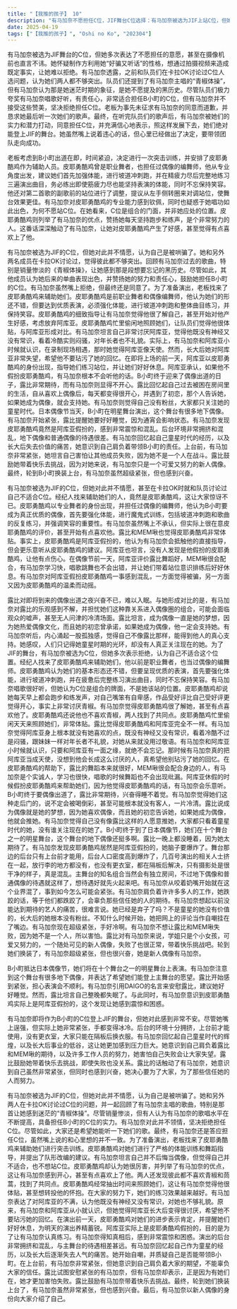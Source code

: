 ```yaml
---
title: "【我推的孩子】 10"
description: "有马加奈不愿担任C位，JIF舞台C位选择：有马加奈被选为JIF上站C位，但她多次表示不想站C位。有马加奈不愿担任C位，幕后真相：有马加奈认为自己好骗又听话，制作方可能想通过拍摄视频造成既定事实，让她无法拒绝。有马加奈不愿担任C位，卡拉OK讨论：有马加奈透露，她和队员去卡拉OK时讨论过，认为她们俩谁站C位都不够突出。有马加奈不愿担任C位，青椒体操：队员们提到了有马加奈主唱的青椒体操，但她认为那是她迷茫时期的象征，是黑历史。有马加奈不愿担任C位，队员的鼓励：队员们夸奖有马加奈唱歌好听，有责任心，适合当B小町的C位。有马加奈不愿担任C位，有马加奈的拒绝：有马加奈不接受队员的夸奖，坚决表示不当C位。有马加奈不愿担任C位，老板的请求：老板为事先未征求有马加奈同意道歉，并请求她最后听一下她们唱歌。有马加奈不愿担任C位，最终决定：在听完队员的歌声后，有马加奈最终同意担任C位，并表示这样下去她们绝对能上JIF。突击训练，老板的安排：老板表示离上台没多少天时间了，再不做突击训练就麻烦了，并找来了能辅助她们的人。突击训练，辅助人员：辅助她们的人是皮耶勇酷鸡，他以前是职业舞者，当过偶像的编舞师。突击训练，专业角度的建议：皮耶勇酷鸡从专业人员的角度建议她们首先强化体能，进行坡道冲刺跑，并在累坏后把演出曲目整体练3遍。突击训练，细节调整：皮耶勇酷鸡还对第二首歌的副歌前站位进行了调整，建议从左手侧转个圈对调下站位。突击训练，有马加奈的疑惑：有马加奈觉得皮耶勇酷鸡很厉害，不明白她唱歌这么好听为什么不想站C位。突击训练，C位的意义：有马加奈认为C位是组合的牌面，那不是她该处的位子。突击训练，皮耶勇酷鸡的鼓励：皮耶勇酷鸡列举了有马加奈的优点，称赞她每天早上都会跑步和练发声，是一个努力家。突击训练，有马加奈的开心：皮耶勇酷鸡的话说到了有马加奈的心坎里，她觉得有点喜欢上皮耶勇酷鸡了。有马加奈与阿库亚的过往，训练日常：皮耶勇酷鸡天天来照顾她们，让队员们觉得他很体贴。有马加奈与阿库亚的过往，有马加奈对阿库亚的评价：有马加奈表示阿库亚身上根本就没有她喜欢的点，既没有神经又没有常识，看着冷酷不过是闷骚。有马加奈与阿库亚的过往，儿时回忆：有马加奈和阿库亚小时候就认识，在录制现场认识的，当时她觉得阿库亚像天使。有马加奈与阿库亚的过往，对阿库亚的失望：有马加奈觉得阿库亚长大后变得很讨厌，真希望他别玷污了她的回忆。阿库亚的真实身份，皮耶勇酷鸡的真实身份：阿库亚假扮成皮耶勇酷鸡来帮助她们训练。阿库亚的真实身份，阿库亚的用心：阿库亚认为有马加奈会抵触他的话，但会乐意听皮耶勇酷鸡的话。出道前夜，露比的期待：露比对偶像出道非常期待，兴奋得睡不着觉。出道前夜，有马加奈的担忧：有马加奈则很奇怪露比为什么这么开心，她担心她们这种走后门的会被喝倒彩，甚至可能根本就没有客人。出道前夜，露比的梦想：露比表示成为偶像就是她的梦想，因为她喜欢偶像，而且她的初恋告诉她，如果她成为偶像，他就会推她。出道前夜，有马加奈的孤独：有马加奈觉得自己没有像露比这样的人愿意推她，大家都只看着童星时代的她，没有谁关注现在的她了。日本偶像节，到达会场：B小町到达日本偶像节，她们的舞台是十个舞台之一的明星舞台。日本偶像节，舞台情况：这个舞台的地下偶像很多，有马加奈希望她们能上主舞台。日本偶像节，露比的紧张：露比开始紧张，担心表演不顺利。日本偶像节，有马加奈的安慰：有马加奈用DAIGO的名言安慰露比，让她好好睡觉。日本偶像节，露比的失眠：露比表示自己一晚上都没睡着。日本偶像节，有马加奈的内心：有马加奈意识到皮耶勇酷鸡是阿库亚假扮的，她感到脑子要爆炸了。后台准备，后台环境：舞台那边的后台只有上台前才能用，后台人口密度高到爆炸，没有更衣室，都在隔板后解决。后台准备，有马加奈的回忆：有马加奈回忆起自己作为童星的经历，以及长大后事业的低谷。后台准备，有马加奈的决心：有马加奈决定带着露比和MEM啾一起努力，不能辜负那些信任她的人的期待。后台准备，有马加奈的紧张：有马加奈非常紧张，手很冷，她不想让露比和MEM啾也体会到失败的感觉。后台准备，露比的鼓励：露比鼓励有马加奈带着快乐挑战，失败了也很正常。后台准备，有马加奈的转变：有马加奈意识到自己超级紧张，但也很兴奋。新人偶像，有马加奈的自我介绍：有马加奈以新人偶像的身份向大家介绍自己。"
date: 2025-04-19
tags: ["【我推的孩子】", "Oshi no Ko", "202304"]
---
```


有马加奈被选为JIF舞台的C位，但她多次表达了不愿担任的意愿，甚至在摄像机前也直言不讳。她怀疑制作方利用她“好骗又听话”的性格，想通过拍摄视频来造成既定事实，让她难以拒绝。有马加奈透露，之前和队员们在卡拉OK讨论过C位人选问题，认为她们两人都不够突出。队员们还提到了有马加奈主唱的“青椒体操”，但有马加奈认为那是她迷茫时期的象征，是她不愿提及的黑历史。尽管队员们极力夸奖有马加奈唱歌好听，有责任心，非常适合担任B小町的C位，但有马加奈并不接受这些赞美，坚决拒绝担任C位。老板为事先未征求有马加奈的同意而道歉，并恳求她最后听一次她们的歌声。最终，在听完队员们的歌声后，有马加奈被她们的实力和潜力打动，同意担任C位，并充满信心地表示，照这样发展下去，她们绝对能登上JIF的舞台。她虽然嘴上说着违心的话，但心里已经做出了决定，要带领团队走向成功。

老板考虑到B小町出道在即，时间紧迫，决定进行一次突击训练，并安排了皮耶勇酷鸡作为辅助人员。皮耶勇酷鸡曾是职业舞者，也担任过偶像的编舞师，他从专业角度出发，建议她们首先加强体能，进行坡道冲刺跑，并在精疲力尽后完整地练习三遍演出曲目，务必练出即使筋疲力尽也能坚持表演的体能，同时不忘保持笑容。他还对第二首歌的副歌前的站位进行了调整，提议从左手侧转圈来对调站位，使舞台效果更佳。有马加奈对皮耶勇酷鸡的专业能力感到钦佩，同时也疑惑于她唱功如此出色，为何不愿站C位。在她看来，C位是组合的门面，并非她应处的位置。皮耶勇酷鸡则列举了有马加奈的优点，赞扬她每天坚持跑步和练声，是个非常努力的人。这番话深深触动了有马加奈，让她对皮耶勇酷鸡产生了好感，甚至觉得有点喜欢上了他。

有马加奈被选为JIF的C位，但她对此并不情愿，认为自己是被哄骗了。她和另外两名成员在卡拉OK讨论过，觉得彼此都不够突出。回顾有马加奈过去的歌曲，特别是销量惨淡的《青椒体操》，让她感到那是段想要忘记的黑历史。尽管如此，其他成员认为她后来的单曲表现出色，并赞扬她的努力和责任心，鼓励她担任B小町的C位。有马加奈虽然嘴上拒绝，但最终还是同意了。为了准备演出，老板找来了皮耶勇酷鸡来辅助她们。皮耶勇酷鸡是前职业舞者和偶像编舞师，他认为她们的形还不错，但要达到优质表演，必须强化体能，进行坡道冲刺跑和整体曲目练习，并保持笑容。皮耶勇酷鸡的细致指导让有马加奈觉得他很了解自己，甚至开始对他产生好感，考虑放弃阿库亚。皮耶勇酷鸡忙里偷闲地照顾她们，让队员们觉得他很体贴，与阿库亚形成对比。有马加奈坦言自己非常讨厌阿库亚，觉得他既没有神经又没有常识，看着冷酷实则闷骚，对年长者也不礼貌。实际上，有马加奈和阿库亚小时候就认识，在录制现场相遇，那时她觉得阿库亚像天使。然而，长大后她对阿库亚非常失望，希望他不要玷污了她的回忆。在即将上场的前一天，阿库亚以皮耶勇酷鸡的身份出现，指导她们练习站位，并让她们好好休息。阿库亚承认，如果他不假扮皮耶勇酷鸡，有马加奈根本不会听他的话。B小町终于迎来了偶像出道的日子，露比非常期待，而有马加奈则显得不开心。露比回忆起自己过去被困在房间里的生活，自从喜欢上偶像后，每天都变得很开心，并遇到了初恋，那个人告诉她，如果她成为偶像，就会支持她。有马加奈则觉得自己没有粉丝，大家都只关注她的童星时代。日本偶像节当天，B小町在明星舞台演出，这个舞台有很多地下偶像。有马加奈开始紧张，露比提醒她要好好睡觉，因为通宵会影响状态。有马加奈发现皮耶勇酷鸡竟然是阿库亚假扮的，感到非常震惊和混乱。后台环境非常拥挤和混乱，地下偶像和普通偶像的待遇很差。有马加奈回忆起自己童星时代的经历，以及长大后失去价值的痛苦，她意识到自己肩负着带领B小町的责任。上台前，有马加奈非常紧张，她坦言自己害怕让其他成员失败，因为她不是一个人在战斗。露比鼓励她带着快乐去挑战，因为对她来说，有马加奈只是一个可爱又努力的新人偶像。最终，轮到B小町换装上台，有马加奈虽然超级紧张，但也感到兴奋。

有马加奈被选为JIF的C位，但她对此并不情愿，甚至在卡拉OK时就和队员讨论过自己不适合C位。经纪人找来辅助她们的人，竟然是皮耶勇酷鸡，这让大家惊讶不已。皮耶勇酷鸡以专业舞者的身份出现，并担任过偶像的编舞师，他认为B小町要成为真正优质的偶像，首先要强化体能，进行魔鬼式训练，包括坡道冲刺跑和歌曲的反复练习，并强调笑容的重要性。有马加奈虽然嘴上不承认，但实际上很在意皮耶勇酷鸡的评价，甚至开始有点喜欢他。露比和MEM啾也觉得皮耶勇酷鸡非常体贴。事实上，皮耶勇酷鸡是阿库亚假扮的，他认为有马加奈会抵触他的直接指导，但会更乐意听从皮耶勇酷鸡的建议。阿库亚也坦言，没有人发现是他假扮的皮耶勇酷鸡，让他有点伤心。在偶像节前一天，阿库亚评价露比舞蹈好，MEM啾很会配合，有马加奈学习快，唱歌跳舞也不会出错，并让她们带着站位意识排练后好好休息。有马加奈对阿库亚假扮皮耶勇酷鸡一事感到混乱，一方面觉得被骗，另一方面又因为皮耶勇酷鸡的温柔而动摇。

露比对即将到来的偶像出道之夜兴奋不已，难以入眠。与她形成对比的是，有马加奈对露比的乐观感到不解，并担忧她们这种靠关系进入偶像圈的组合，可能会面临观众的嘘声，甚至无人问津的冷清场面。露比坦言，成为偶像一直是她的梦想，因为她热爱偶像文化，而且她的初恋曾承诺，如果她成为偶像，他一定会支持她。有马加奈听后，内心涌起一股孤独感，觉得自己不像露比那样，能得到他人的真心支持。她感叹，人们只记得她童星时期的光环，却没有人真正关注现在的她。为了JIF的舞台，有马加奈被选为C位，但她多次表示拒绝，认为自己不适合这个位置。经纪人找来了皮耶勇酷鸡来辅助她们，他以前是职业舞者，也当过偶像的编舞师。皮耶勇酷鸡认为她们的基本形态还不错，但要呈现优质的表演，首先要强化体能，进行坡道冲刺跑，并在疲惫后完整练习演出曲目，同时不忘保持笑容。有马加奈唱歌很好听，但她认为C位是组合的牌面，不是她该站的位置。皮耶勇酷鸡却说她每天早上都会跑步和练发声，对自己嘴笨有自卑感，作品受好评比自己受好评更觉得开心，事实上非常讨厌青椒。有马加奈觉得皮耶勇酷鸡很了解她，甚至有点喜欢他了。皮耶勇酷鸡还说他也不喜欢青椒，两人找到了共同点。皮耶勇酷鸡忙里偷闲天天来照顾她们，非常体贴。露比觉得皮耶勇酷鸡和阿库亚完全不一样。有马加奈觉得阿库亚身上根本就没有她喜欢的点，既没有神经又没有常识，看着冷酷不过是闷骚，跟妹妹一样对年长者不礼貌，对她从来就没用过敬语。有马加奈和阿库亚小时候就认识，只要和阿库亚有一面之缘，就绝不会忘记。那时候有马加奈真的把阿库亚当成天使，没想到他会长成这么讨厌的人，真希望他别玷污了她的回忆。在皮耶勇酷鸡的帮助下，露比的舞蹈本来就很好，MEM啾很会配合身边的人，有马加奈是个实诚人，学习也很快，唱歌的时候舞蹈也不会出现纰漏。阿库亚休假的时候假扮皮耶勇酷鸡来帮助她们，因为他觉得皮耶勇酷鸡的话，有马加奈会乐意听。B小町终于要偶像出道了，露比非常期待，兴奋得睡不着觉。有马加奈觉得她们这种走后门的，说不定会被喝倒彩，甚至可能根本就没有客人，一片冷清。露比说成为偶像就是她的梦想，因为她喜欢偶像，而且她的初恋告诉她，如果她成为偶像，他就会推她。有马加奈觉得自己没有像露比这样的人愿意推她，大家都只看着童星时代的她，没有谁关注现在的她了。B小町终于到了日本偶像节，她们在十个舞台之一的明星舞台，这个舞台的地下偶像还挺多啊。露比一晚上都没睡着，因为她太期待了。有马加奈发现皮耶勇酷鸡居然是阿库亚假扮的，她脑子要爆炸了。舞台那边的后台只有上台前才能用，后台人口密度高到爆炸了，几百号演出的相关人士挤在一起，放行李的地方都没有，也没有更衣室，都在隔板后解决，只有摄影处是很干净的样子，真是混乱。主舞台的知名组合当然会有独立房间，不过地下偶像和普通偶像的待遇就这样了，想待遇好就先火起来吧。有马加奈从咬着奶嘴开始就在这个业界混了，事到如今怎么可能会紧张。有马加奈肩负着许许多多人的工作，她跌跤的话，等于他们都跌跤了，会辜负那些信任她的人的期待。有马加奈想起以前没能达到期待的艺人的痛苦，很难言说。她已经是弃子了吗？不是童星的她没有价值的，长大后的她根本没有粉丝。不知什么时候开始，她把网上的评论当作自嘲挂在了嘴边。有马加奈现在超级紧张，手好冷啊。有马加奈不想让露比和MEM啾失败，因为她不是一个人，所以害怕。露比对有马加奈来说，学姐只是个小女孩，可爱又努力的，一个随处可见的新人偶像，失败了也很正常，带着快乐挑战吧。轮到她们换装了，有马加奈超级紧张，但也很兴奋，她是新人偶像有马加奈。

B小町抵达日本偶像节，她们将在十个舞台之一的明星舞台上表演。有马加奈注意到这个舞台有很多地下偶像，并表达了希望她们能登上主舞台的愿望。露比开始感到紧张，担心表演会不顺利。有马加奈引用DAIGO的名言来安慰露比，建议她好好睡觉。然而，露比坦言自己整晚都失眠了。与此同时，有马加奈意识到皮耶勇酷鸡实际上是阿库亚假扮的，这个发现让她感到震惊和困惑。

有马加奈即将作为B小町的C位登上JIF的舞台，但她对此感到非常不安。尽管她嘴上逞强，但实际上她非常紧张，手都变得冰冷。后台的环境十分拥挤，上台前才能使用，没有更衣室，大家只能在隔板后换衣服。有马加奈回忆起自己童星时代的辉煌，以及长大后事业的低谷，这让她更加感到压力巨大。她意识到自己肩负着露比和MEM啾的期待，以及许多工作人员的努力，她害怕自己失败会让大家失望。露比鼓励她带着快乐去挑战，即使失败也没关系。露比的话触动了有马加奈，她意识到自己虽然非常紧张，但同时也感到兴奋，她决心要为了大家，为了那些信任她的人而努力。

有马加奈被选为JIF的C位，但她对此并不情愿，认为自己是被哄骗了。她和另外两人在卡拉OK讨论过C位的问题，并一起回顾了有马加奈主唱的歌曲，特别是那首让她感到迷茫的“青椒体操”。尽管销量惨淡，但有人认为有马加奈的歌唱水平在不断提高，具备担任B小町的C位的实力。有马加奈对此并不领情，坚决拒绝担任C位。尽管如此，大家还是希望她能听一下她们的歌。最终，有马加奈还是答应担任C位，虽然嘴上说的和心里想的并不一致。为了准备演出，老板找来了皮耶勇酷鸡来辅助她们进行突击训练。皮耶勇酷鸡对她们进行了严格的体能训练和舞蹈指导，并提出了队形改编的建议。有马加奈坦言自己并不后悔当偶像，但觉得自己并不适合，也不想站C位。皮耶勇酷鸡却认为她很厉害，并列举了有马加奈的优点，这让有马加奈感到开心，甚至有点喜欢上了他。两人还发现彼此都不喜欢青椒和茼蒿，找到了共同点。皮耶勇酷鸡经常抽出时间来照顾她们，这让有马加奈觉得他很体贴，甚至想转投他的怀抱。在大家的努力下，她们的练习效果越来越好。有马加奈表达了对阿库亚的不满，认为他既没有神经又没有常识，对她也不够礼貌。原来，有马加奈和阿库亚从小就认识，但她觉得阿库亚长大后变得很讨厌，希望他不要玷污她的回忆。在演出前一天，皮耶勇酷鸡对她们的进步表示肯定，并提醒她们好好休息，为明天的演出养精蓄锐。阿库亚实际上是皮耶勇酷鸡假扮的，目的是为了让有马加奈认真练习。有马加奈得知真相后，感到非常震惊和困惑。演出的后台非常拥挤和混乱，与主舞台的待遇相差甚远。有马加奈回忆起自己作为童星的经历，以及长大后逐渐失去人气的痛苦。她开始自嘲，并质疑自己是否能带领B小町。在上台前，有马加奈非常紧张，但她意识到自己肩负着大家的期望，不能辜负大家的信任。露比试图安慰紧张的有马加奈，但有马加奈却表示，正是因为有她们在，她才更加害怕失败。露比鼓励有马加奈带着快乐去挑战。最终，轮到她们换装上台了，有马加奈虽然非常紧张，但也感到兴奋。最后，有马加奈以新人偶像的身份向大家介绍了自己。